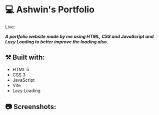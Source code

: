 # 💻 Ashwin's Portfolio

Live: 

***A portfolio website made by me using HTML, CSS and JavaScript and Lazy Loading to better improve the loading also.***

## ⚒️ Built with:
- HTML 5
- CSS 3
- JavaScript
- Vite
- Lazy Loading

## 📷 Screenshots:

